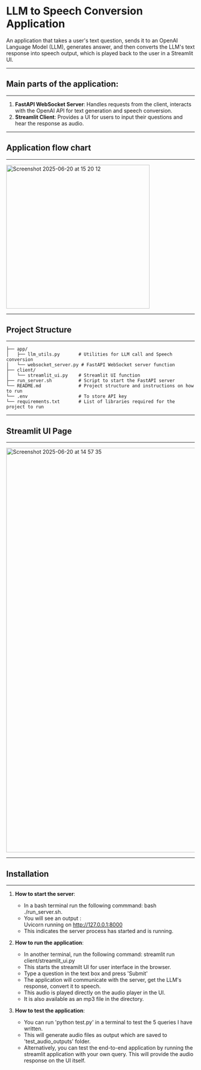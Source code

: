 # LLM to Speech Conversion Application

An application that takes a user's text question, sends it to an OpenAI Language Model (LLM), generates answer, and then converts the LLM's text response into speech output, which is played back to the user in a Streamlit UI.

-----------------------------------------------------------------------------------------------------
## Main parts of the application:
-----------------------------------------------------------------------------------------------------

1.  **FastAPI WebSocket Server**: Handles requests from the client, interacts with the OpenAI API for text generation and speech conversion.
2.  **Streamlit Client**: Provides a UI for users to input their questions and hear the response as audio.

------------------------------------------------------------------------------------------------------
## Application flow chart
------------------------------------------------------------------------------------------------------
<img width="383" alt="Screenshot 2025-06-20 at 15 20 12" src="https://github.com/user-attachments/assets/239811b7-0109-4e95-b331-7b8e667e9a03" />

------------------------------------------------------------------------------------------------------
## Project Structure
------------------------------------------------------------------------------------------------------

```
├── app/
│   ├── llm_utils.py       # Utilities for LLM call and Speech conversion
│   └── websocket_server.py # FastAPI WebSocket server function
├── client/
│   └── streamlit_ui.py    # Streamlit UI function
├── run_server.sh          # Script to start the FastAPI server
└── README.md              # Project structure and instructions on how to run
└── .env                   # To store API key
└── requirements.txt       # List of libraries required for the project to run
```
------------------------------------------------------------------------------------------------------
## Streamlit UI Page
------------------------------------------------------------------------------------------------------

<img width="1078" alt="Screenshot 2025-06-20 at 14 57 35" src="https://github.com/user-attachments/assets/029b4d9a-13fd-49a1-8039-aea57d2db9c1" />

------------------------------------------------------------------------------------------------------
## Installation
------------------------------------------------------------------------------------------------------

1.  **How to start the server**:
    * In a bash terminal run the following commmand:
        bash ./run_server.sh.
    * You will see an output :  
        Uvicorn running on http://127.0.0.1:8000
    * This indicates the server process has started and is running.

2. **How to run the application**:
    * In another terminal, run the following command:
        streamlit run client/streamlit_ui.py
    * This starts the streamilt UI for user interface in the browser.
    * Type a question in the text box and press 'Submit'
    * The application will communicate with the server, get the LLM's response, convert it to speech.
    * This audio is played directly on the audio player in the UI.
    * It is also available as an mp3 file in the directory. 

3. **How to test the application**:
    * You can run 'python test.py' in a terminal to test the 5 queries I have written. 
    * This will generate audio files as output which are saved to 'test_audio_outputs' folder.
    * Alternatively, you can test the end-to-end application by running the streamlit application with your own query.
    This will provide the audio response on the UI itself.


